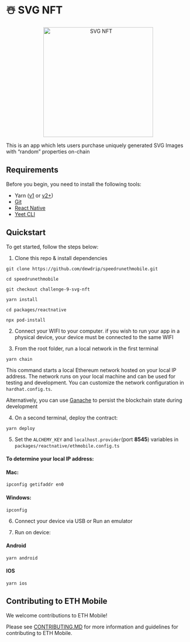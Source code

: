# ☃️ SVG NFT

<p align="center">
<img src="https://valentinecodes.github.io/speedrunethmobile/assets/challenge-9-svg-nft.png" alt="SVG NFT" width="300">
</p>

This is an app which lets users purchase uniquely generated SVG Images with “random” properties on-chain

## Requirements

Before you begin, you need to install the following tools:

- Yarn ([v1](https://classic.yarnpkg.com/en/docs/install/) or [v2+](https://yarnpkg.com/getting-started/install))
- [Git](https://git-scm.com/downloads)
- [React Native](https://reactnative.dev/docs/environment-setup?guide=native&platform=android)
- [Yeet CLI](https://npmjs.com/package/yeet-cli)

## Quickstart

To get started, follow the steps below:

1. Clone this repo & install dependencies

```
git clone https://github.com/dewdrip/speedrunethmobile.git

cd speedrunethmobile

git checkout challenge-9-svg-nft

yarn install

cd packages/reactnative

npx pod-install
```

2. Connect your WIFI to your computer. if you wish to run your app in a physical device, your device must be connected to the same WIFI

3. From the root folder, run a local network in the first terminal

```
yarn chain
```

This command starts a local Ethereum network hosted on your local IP address. The network runs on your local machine and can be used for testing and development. You can customize the network configuration in `hardhat.config.ts`.

Alternatively, you can use [Ganache](https://archive.trufflesuite.com/ganache/) to persist the blockchain state during development

4. On a second terminal, deploy the contract:

```
yarn deploy
```

5. Set the `ALCHEMY_KEY` and `localhost.provider`(port **8545**) variables in `packages/reactnative/ethmobile.config.ts`

#### To determine your local IP address:

#### Mac:

```
ipconfig getifaddr en0
```

#### Windows:

```
ipconfig
```

6. Connect your device via USB or Run an emulator

7. Run on device:

#### Android

```
yarn android
```

#### IOS

```
yarn ios
```

## Contributing to ETH Mobile

We welcome contributions to ETH Mobile!

Please see [CONTRIBUTING.MD](https://github.com/dewdrip/eth-mobile/blob/main/CONTRIBUTING.md) for more information and guidelines for contributing to ETH Mobile.
